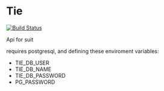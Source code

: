 # Tie

[![Build Status][build-image]][build-url]


[build-url]: https://travis-ci.com/benitogf/tie
[build-image]: https://api.travis-ci.com/benitogf/tie.svg?token=b628aVyTMNXTpbUCmJtn&branch=master&style=flat-square

Api for suit

requires postgresql, and defining these enviroment variables:

- TIE_DB_USER
- TIE_DB_NAME
- TIE_DB_PASSWORD
- PG_PASSWORD
